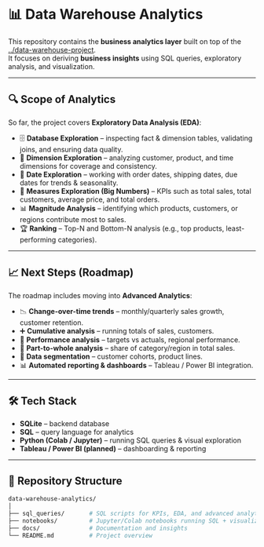 # 📊 Data Warehouse Analytics  

This repository contains the **business analytics layer** built on top of the [../data-warehouse-project](https://github.com/Brunda-nb/SQL-DataWarehouse-Project.git).  
It focuses on deriving **business insights** using SQL queries, exploratory analysis, and visualization.  

---

## 🔍 Scope of Analytics  

So far, the project covers **Exploratory Data Analysis (EDA)**:  

- 🗄️ **Database Exploration** – inspecting fact & dimension tables, validating joins, and ensuring data quality.  
- 📂 **Dimension Exploration** – analyzing customer, product, and time dimensions for coverage and consistency.  
- 📅 **Date Exploration** – working with order dates, shipping dates, due dates for trends & seasonality.  
- 🔢 **Measures Exploration (Big Numbers)** – KPIs such as total sales, total customers, average price, and total orders.  
- 📊 **Magnitude Analysis** – identifying which products, customers, or regions contribute most to sales.  
- 🏆 **Ranking** – Top-N and Bottom-N analysis (e.g., top products, least-performing categories).  

---

## 📈 Next Steps (Roadmap)  

The roadmap includes moving into **Advanced Analytics**:  

- 📉 **Change-over-time trends** – monthly/quarterly sales growth, customer retention.  
- ➕ **Cumulative analysis** – running totals of sales, customers.  
- 🎯 **Performance analysis** – targets vs actuals, regional performance.  
- 🥧 **Part-to-whole analysis** – share of category/region in total sales.  
- 👥 **Data segmentation** – customer cohorts, product lines.  
- 📊 **Automated reporting & dashboards** – Tableau / Power BI integration.  

---

## 🛠️ Tech Stack  

- **SQLite** – backend database  
- **SQL** – query language for analytics  
- **Python (Colab / Jupyter)** – running SQL queries & visual exploration  
- **Tableau / Power BI (planned)** – dashboarding & reporting  

---

## 📂 Repository Structure  

```bash
data-warehouse-analytics/
│
├── sql_queries/       # SQL scripts for KPIs, EDA, and advanced analytics
├── notebooks/         # Jupyter/Colab notebooks running SQL + visualizations
├── docs/              # Documentation and insights
└── README.md          # Project overview
